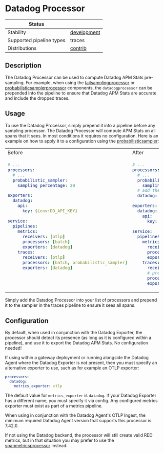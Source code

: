# Datadog Processor

| Status                   |               |
|--------------------------|---------------|
| Stability                | [development] |
| Supported pipeline types | traces        |
| Distributions            | [contrib]     |

## Description

The Datadog Processor can be used to compute Datadog APM Stats pre-sampling. For example, when using the [tailsamplingprocessor](https://github.com/open-telemetry/opentelemetry-collector-contrib/tree/main/processor/tailsamplingprocessor#tail-sampling-processor) or [probabilisticsamplerprocessor](https://github.com/open-telemetry/opentelemetry-collector-contrib/tree/main/processor/probabilisticsamplerprocessor) components, the `datadogprocessor` can be prepended into the pipeline to ensure that Datadog APM Stats are accurate and include the dropped traces.

## Usage

To use the Datadog Processor, simply prepend it into a pipeline before any sampling processor. The Datadog Processor will compute APM Stats on all spans that it sees. In most conditions it requires no configuration. Here is an example on how to apply it to a configuration using the [probabilisticsampler](https://github.com/open-telemetry/opentelemetry-collector-contrib/tree/main/processor/probabilisticsamplerprocessor):

<table>
<tr>
<td> Before </td> <td> After </td>
</tr>
<tr>
<td valign="top">

```yaml
# ...
processors:
  # ...
  probabilistic_sampler:
    sampling_percentage: 20

exporters:
  datadog:
    api:
      key: ${env:DD_API_KEY}

service:
  pipelines:
    metrics:
      receivers: [otlp]
      processors: [batch]
      exporters: [datadog]
    traces:
      receivers: [otlp]
      processors: [batch, probabilistic_sampler]
      exporters: [datadog]
```

</td><td valign="top">

```yaml
# ...
processors:
  # ...
  probabilistic_sampler:
    sampling_percentage: 20
  # add the "datadog" processor definition
  datadog:

exporters:
  datadog:
    api:
      key: ${DD_API_KEY}

service:
  pipelines:
    metrics:
      receivers: [otlp]
      processors: [batch]
      exporters: [datadog]
    traces:
      receivers: [otlp]
      # prepend it to the sampler in your pipeline:
      processors: [batch, datadog, probabilistic_sampler]
      exporters: [datadog]
```

</tr></table>

Simply add the Datadog Processor into your list of processors and prepend it to the sampler in the traces pipeline to ensure it sees all spans.

## Configuration

By default, when used in conjunction with the Datadog Exporter, the processor should detect its presence (as long as it is configured within a pipeline), and use it to export the Datadog APM Stats. No configuration needed!

If using within a gateway deployment or running alongside the Datadog Agent where the Datadog Exporter is not present, then you must specify an alternative exporter to use, such as for example an OTLP exporter:

```yaml
processors:
  datadog:
    metrics_exporter: otlp
```

The default value for `metrics_exporter` is `datadog`. If your Datadog Exporter has a different name, you must specify it via config. Any configured metrics exporter must exist as part of a metrics pipeline.

When using in conjunction with the Datadog Agent's OTLP Ingest, the minimum required Datadog Agent version that supports this processor is 7.42.0.

If not using the Datadog backend, the processor will still create valid RED metrics, but in that situation you may prefer to use the [spanmetricsprocessor](https://github.com/open-telemetry/opentelemetry-collector-contrib/tree/main/processor/spanmetricsprocessor) instead.

[development]: https://github.com/open-telemetry/opentelemetry-collector#development
[contrib]:https://github.com/open-telemetry/opentelemetry-collector-releases/tree/main/distributions/otelcol-contrib
